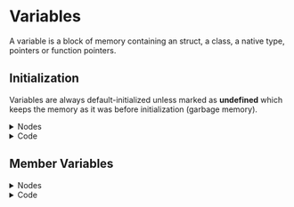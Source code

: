 # Variables

A variable is a block of memory containing an struct, a class, a native type, pointers or function pointers.

## Initialization

Variables are always default-initialized unless marked as **undefined** which keeps the memory as it was before initialization (garbage memory).

<details>
  <summary>Nodes</summary>

</details>

<details>
  <summary>Code</summary>

  ```ruby
  struct Type
  {
      Bool alive;
      Bool running;
  }

  void main()
  {
      Type one; // Default initialized
      Type two = undefined; // Not initialized (garbage)
      Type three(true); // 'alive' set to true
      Type four(running=true); // 'running' set to true

      Type five = four; // Copy four into five
      Type six := four; // Move four into six
      Type* seven = &six; // Seven is pointer to four
  }
  ```
</details>

## Member Variables
<details>
  <summary>Nodes</summary>

</details>

<details>
  <summary>Code</summary>

  ```ruby
  Type one;
  one.alive = true;

  Type* ptr = &one;
  ptr->alive = false;
  ```
</details>